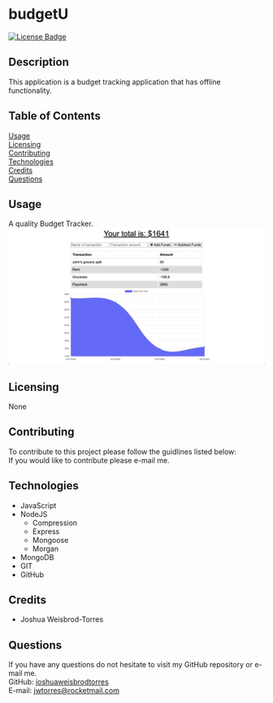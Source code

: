 # budgetU
[![License Badge](https://img.shields.io/badge/license-None-red)](#)

## Description  
This application is a budget tracking application that has offline functionality.

## Table of Contents    
[Usage](#Usage)  
[Licensing](#Licensing)  
[Contributing](#Contributing)  
[Technologies](#Technologies)  
[Credits](#Credits)  
[Questions](#Questions)


## Usage  
A quality Budget Tracker. 
![A quality Budget Tracker.](/public/images/working-app.png)   

## Licensing  
None  

## Contributing  
To contribute to this project please follow the guidlines listed below:  
If you would like to contribute please e-mail me.

## Technologies 
- JavaScript
- NodeJS
    - Compression
    - Express
    - Mongoose
    - Morgan
- MongoDB
- GIT
- GitHub

## Credits 
- Joshua Weisbrod-Torres

## Questions  
If you have any questions do not hesitate to visit my GitHub repository or e-mail me.  
GitHub: [joshuaweisbrodtorres](https://github.com/joshuaweisbrodtorres)  
E-mail: [jwtorres@rocketmail.com](mailto:jwtorres@rocketmail.com)